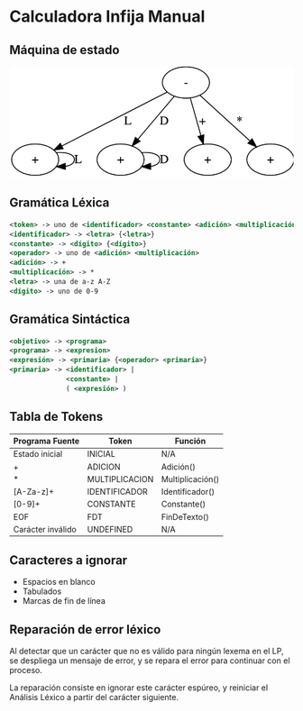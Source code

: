 # Calculadora Infija Manual

## Máquina de estado

![Diagrama](diagram.png)

## Gramática Léxica

```xml
<token> -> uno de <identificador> <constante> <adición> <multiplicación>
<identificador> -> <letra> {<letra>}
<constante> -> <dígito> {<dígito>}
<operador> -> uno de <adición> <multiplicación>
<adición> -> +
<multiplicación> -> *
<letra> -> una de a-z A-Z
<dígito> -> uno de 0-9
```

## Gramática Sintáctica

```xml
<objetivo> -> <programa>
<programa> -> <expresion>
<expresión> -> <primaria> {<operador> <primaria>}
<primaria> -> <identificador> |
              <constante> |
              ( <expresión> )
```

## Tabla de Tokens

| Programa Fuente   | Token          | Función          |
|-------------------|----------------|------------------|
| Estado inicial    | INICIAL        | N/A              |
| +                 | ADICION        | Adición()        |
| *                 | MULTIPLICACION | Multiplicación() |
| [A-Za-z]+         | IDENTIFICADOR  | Identificador()  |
| [0-9]+            | CONSTANTE      | Constante()      |
| EOF               | FDT            | FinDeTexto()     |
| Carácter inválido | UNDEFINED      | N/A              |

## Caracteres a ignorar

- Espacios en blanco
- Tabulados
- Marcas de fin de línea

## Reparación de error léxico

Al detectar que un carácter que no es válido para ningún lexema en el LP, se despliega un mensaje de error, y se repara el error para continuar con el proceso.

La reparación consiste en ignorar este carácter espúreo, y reiniciar el Análisis Léxico a partir del carácter siguiente.